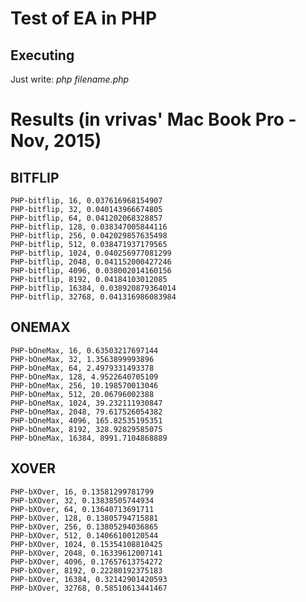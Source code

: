 # Test of EA in PHP
## Executing
Just write:
 *php filename.php*

# Results (in vrivas' Mac Book Pro - Nov, 2015)
## BITFLIP

    PHP-bitflip, 16, 0.037616968154907
    PHP-bitflip, 32, 0.040143966674805
    PHP-bitflip, 64, 0.041202068328857
    PHP-bitflip, 128, 0.038347005844116
    PHP-bitflip, 256, 0.042029857635498
    PHP-bitflip, 512, 0.038471937179565
    PHP-bitflip, 1024, 0.040256977081299
    PHP-bitflip, 2048, 0.041152000427246
    PHP-bitflip, 4096, 0.038002014160156
    PHP-bitflip, 8192, 0.04184103012085
    PHP-bitflip, 16384, 0.038920879364014
    PHP-bitflip, 32768, 0.041316986083984

## ONEMAX
    PHP-bOneMax, 16, 0.63503217697144
    PHP-bOneMax, 32, 1.3563899993896
    PHP-bOneMax, 64, 2.4979331493378
    PHP-bOneMax, 128, 4.9522640705109
    PHP-bOneMax, 256, 10.198570013046
    PHP-bOneMax, 512, 20.06796002388
    PHP-bOneMax, 1024, 39.232111930847
    PHP-bOneMax, 2048, 79.617526054382
    PHP-bOneMax, 4096, 165.82535195351
    PHP-bOneMax, 8192, 328.92829585075
    PHP-bOneMax, 16384, 8991.7104868889

## XOVER
    PHP-bXOver, 16, 0.13581299781799
    PHP-bXOver, 32, 0.13838505744934
    PHP-bXOver, 64, 0.13640713691711
    PHP-bXOver, 128, 0.13805794715881
    PHP-bXOver, 256, 0.13805294036865
    PHP-bXOver, 512, 0.14066100120544
    PHP-bXOver, 1024, 0.15354108810425
    PHP-bXOver, 2048, 0.16339612007141
    PHP-bXOver, 4096, 0.17657613754272
    PHP-bXOver, 8192, 0.22280192375183
    PHP-bXOver, 16384, 0.32142901420593
    PHP-bXOver, 32768, 0.58510613441467